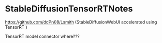 # StableDiffusionTensorRTNotes

https://github.com/ddPn08/Lsmith  (StableDiffusionWebUI accelerated using TensorRT )

TensorRT model connector where???





